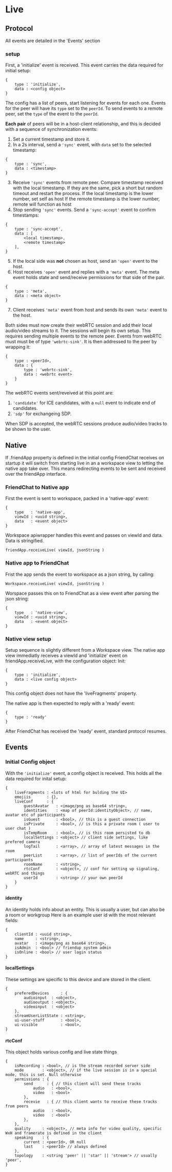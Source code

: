 # Live

## Protocol

All events are detailed in the 'Events' section

### setup

First, a 'initialize' event is received. This event carries the data required for initial setup:
```
{
	type : 'initialize',
	data : <config object>
}
```

The config has a list of peers, start listening for events for each one. Events for the peer will
have its `type` set to the `peerId`. To send events to a remote peer, set the `type` of the event
to the `peerId`.

__Each pair__ of peers will be in a host-client relationship, and this is decided with a sequence 
of synchronization events:
1. Set a current timestamp and store it.
2. In a 2s interval, send a `'sync'` event, with `data` set to the selected timestamp:
```
{
	type : 'sync',
	data : <timestamp>
}
```
3. Receive `'sync'` events from remote peer. Compare timestamp received with the local timestamp.
If they are the same, pick a short but random timeout and restart the process.
If the local timestamp is the lower number, set self as host
If the remote timestamp is the lower number, remote will function as host
4. Stop sending `'sync'` events. Send a `'sync-accept'` event to confirm timestamps:
```
{
	type : 'sync-accept',
	data : [
		<local timestamp>,
		<remote timestamp>
	],
}
```
5. If the local side was __not__ chosen as host, send an `'open'` event to the host.
6. Host receives `'open'` event and replies with a `'meta'` event. The meta event holds state
and send/receive permissions for that side of the pair.
```
{
	type : 'meta',
	data : <meta object>
}
```
7. Client receives `'meta'` event from host and sends its own `'meta'` event to the host.

Both sides must now create their webRTC session and add their local audio/video streams to it.
The sessions will begin its own setup. This requires sending multiple events to the 
remote peer. Events from webRTC must must be of type `'webrtc-sink'`. It is then 
addressed to the peer by wrapping it:
```
{
	type : <peerId>,
	data : {
		type : 'webrtc-sink',
		data : <webrtc event>
	}
}
```

The webRTC events sent/reveived at this point are:
1. `'candidate'` for ICE candidates, with a `null`
event to indicate end of candidates.
2. `'sdp'` for exchangeing SDP.

When SDP is accepted, the webRTC sessions produce audio/video tracks to be shown to the user.


## Native

If .friendApp property is defined in the initial config FriendChat receives on startup it will
switch from starting live in an a workspace view to letting the native app take over. This means
redirecting events to be sent and received over the friendApp interface.

### FriendChat to Native app

First the event is sent to workspace, packed in a 'native-app' event:
```
{
	type   : 'native-app',
	viewId : <uuid string>,
	data   : <event object>
}
```

Workspace apiwrapper handles this event and passes on viewId and data. Data is stringified.
```
friendApp.receiveLive( viewId, jsonString )
```

### Native app to FriendChat

Frist the app sends the event to workspace as a json string, by calling:
```
Workspace.receiveLive( viewId, jsonString )
```

Worspace passes this on to FriendChat as a view event after parsing the json string:
```
{
	type   : 'native-view',
	viewId : <uuid string>,
	data   : <event object>
}
```

### Native view setup

Setup sequence is slightly different from a Workspace view. The native app view
immediatly receives a viewId and 'initialize' event on friendApp.receiveLive, with 
the configuration object:
Init:
```
{
	type : 'initialize',
	data : <live config object>
}
```
This config object does not have the 'liveFragments' property.

The native app is then expected to reply with a 'ready' event:
```
{
	type : 'ready'
}
```

After FriendChat has received the 'ready' event, standard protocol resumes.

## Events

### Initial Config object
With the `'initialize'` event, a config object is received. This holds all the data required
for inital setup:
```
{
	liveFragments : <lots of html for bulding the UI>
	emojiis       : {},
	liveConf      : {
		guestAvatar   : <image/png as base64 string>,
		identities    : <map of peerId:identityObject>, // name, avatar etc of participants
		isGuest       : <bool>, // this is a guest connection
		isPrivate     : <bool>, // is this a private room ( user to user chat )
		isTempRoom    : <bool>, // is this room persisted to db
		localSettings : <object> // client side settings, like prefered camera
		logTail       : <array>, // array of latest messages in the room
		peerList      : <array>, // list of peerIds of the current participants
		roomName      : <string>,
		rtcConf       : <object>, // conf for setting up signaling, webRTC and things
		userId        : <string> // your own peerId
	}
}
```

#### identity
An identity holds info about an entity. This is usually a user, but can also be a room or workgroup
Here is an example user id with the most relevant fields:
```
{
	clientId : <uuid string>,
	name     : <string>,
	avatar   : <image/png as base64 string>,
	isAdmin  : <bool> // friendup system admin
	isOnline : <bool> // user login status
}
```

#### localSettings
These settings are specific to this device and are stored in the client.
```
{
	preferedDevices     : {
		audioinput  : <object>,
		audiooutput : <object>,
		videoinput  : <object>
	},
	streamUserListState : <string>,
	ui-user-stuff       : <bool>,
	ui-visible          : <bool>,
}
```

#### rtcConf
This object holds various config and live state things
```
{
	isRecording : <bool>, // is the stream recorded server side
	mode        : <object>, // if the live session is in a special mode, this is set. Null otherwise
	permissions : {
		send      : { // this client will send these tracks
			audio   : <bool>,
			video   : <bool>
		},
		recevie   : { // this client wants to receive these tracks from peers
			audio   : <bool>,
			video   : <bool>
		},
	},
	quality     : <object>, // meta info for video quality, specific WxH and framerate is defined in the client
	speaking    : {
		current : <peerId>, OR null
		last    : <peerId> // always defined
	},
	topology    : <string 'peer' || 'star' || 'stream'> // usually 'peer',
}
```